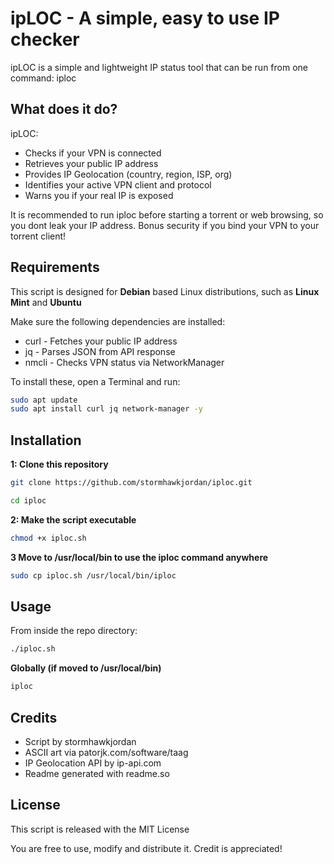 # ipLOC - A simple, easy to use IP checker

ipLOC is a simple and lightweight IP status tool that can be run from one command: iploc 
 
## What does it do?

ipLOC:
- Checks if your VPN is connected
- Retrieves your public IP address
- Provides IP Geolocation (country, region, ISP, org)
- Identifies your active VPN client and protocol
- Warns you if your real IP is exposed

It is recommended to run iploc before starting a torrent or web browsing, so you dont leak your IP address. Bonus security if you bind your VPN to your torrent client!

## Requirements

This script is designed for **Debian** based Linux distributions, such as **Linux Mint** and **Ubuntu**

Make sure the following dependencies are installed:
- curl - Fetches your public IP address
- jq - Parses JSON from API response
- nmcli - Checks VPN status via NetworkManager

To install these, open a Terminal and run: 

```bash
sudo apt update
sudo apt install curl jq network-manager -y
```

## Installation

**1: Clone this repository**

```bash
git clone https://github.com/stormhawkjordan/iploc.git

cd iploc
```

**2: Make the script executable**
```bash
chmod +x iploc.sh
```

**3 Move to /usr/local/bin to use the iploc command anywhere**

```bash
sudo cp iploc.sh /usr/local/bin/iploc
```
## Usage

From inside the repo directory:
```bash
./iploc.sh
```

**Globally (if moved to /usr/local/bin)**

```bash
iploc
```

## Credits
- Script by stormhawkjordan
- ASCII art via patorjk.com/software/taag
- IP Geolocation API by ip-api.com
- Readme generated with readme.so

## License
This script is released with the MIT License

You are free to use, modify and distribute it. Credit is appreciated!
